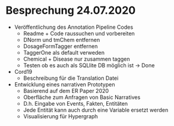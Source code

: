 # Besprechung 24.07.2020
- Veröffentlichung des Annotation Pipeline Codes
    - Readme + Code raussuchen und vorbereiten
    - DNorm und tmChem entfernen
    - DosageFormTagger entfernen
    - TaggerOne als default verweden
    - Chemical + Disease nur zusammen taggen
    - Testen ob es auch als SQLlite DB möglich ist -> Done
- Cord19 
    - Beschreibung für die Translation Datei
- Entwicklung eines narrativen Prototypen
    - Basierend auf dem ER Paper 2020
    - Oberfläche zum Anfragen von Basic Narratives
    - D.h. Eingabe von Events, Fakten, Entitäten
    - Jede Entität kann auch durch eine Variable ersetzt werden
    - Visualisierung für Hypergraph